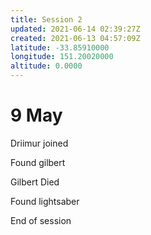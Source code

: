 ```yaml
---
title: Session 2
updated: 2021-06-14 02:39:27Z
created: 2021-06-13 04:57:09Z
latitude: -33.85910000
longitude: 151.20020000
altitude: 0.0000
---
```


# 9 May

Driimur joined

Found gilbert

Gilbert Died

Found lightsaber

End of session